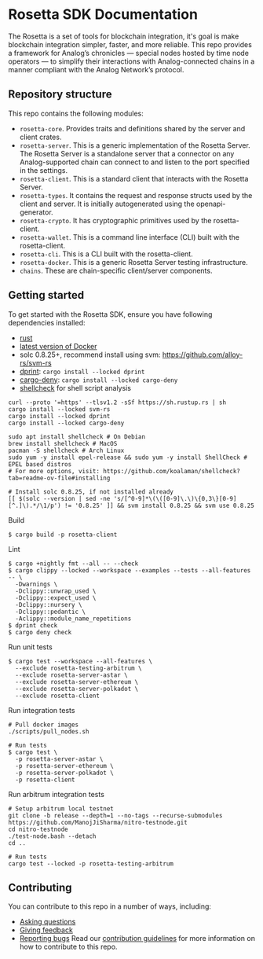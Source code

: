 # Rosetta SDK Documentation

The Rosetta is a set of tools for blockchain integration, it's goal is make blockchain integration simpler, faster, and more reliable. This repo provides a framework for Analog’s chronicles — special nodes hosted by time node operators — to simplify their interactions with Analog-connected chains in a manner compliant with the Analog Network’s protocol.

## Repository structure

This repo contains the following modules:

- `rosetta-core`. Provides traits and definitions shared by the server and client crates.
- `rosetta-server`. This is a generic implementation of the Rosetta Server. The Rosetta Server is a standalone server that a connector on any Analog-supported chain can connect to and listen to the port specified in the settings.
- `rosetta-client`. This is a standard client that interacts with the Rosetta Server.
- `rosetta-types`. It contains the request and response structs used by the client and server. It is initially autogenerated using the openapi-generator.
- `rosetta-crypto`. It has cryptographic primitives used by the rosetta-client.
- `rosetta-wallet`. This is a command line interface (CLI) built with the rosetta-client.
- `rosetta-cli`. This is a CLI built with the rosetta-client.
- `rosetta-docker`. This is a generic Rosetta Server testing infrastructure.
- `chains`. These are chain-specific client/server components.

## Getting started

<!--This section needs to be refined -->

To get started with the Rosetta SDK, ensure you have following dependencies installed:

- [rust](https://www.rust-lang.org/)
- [latest version of Docker](https://www.docker.com/get-started/)
- solc 0.8.25+, recommend install using svm: https://github.com/alloy-rs/svm-rs
- [dprint](https://github.com/dprint/dprint): `cargo install --locked dprint`
- [cargo-deny](https://github.com/EmbarkStudios/cargo-deny): `cargo install --locked cargo-deny`
- [shellcheck](https://github.com/koalaman/shellcheck?tab=readme-ov-file#installing) for shell script analysis

```shell
curl --proto '=https' --tlsv1.2 -sSf https://sh.rustup.rs | sh
cargo install --locked svm-rs
cargo install --locked dprint
cargo install --locked cargo-deny

sudo apt install shellcheck # On Debian
brew install shellcheck # MacOS
pacman -S shellcheck # Arch Linux
sudo yum -y install epel-release && sudo yum -y install ShellCheck # EPEL based distros
# For more options, visit: https://github.com/koalaman/shellcheck?tab=readme-ov-file#installing

# Install solc 0.8.25, if not installed already
[[ $(solc --version | sed -ne 's/[^0-9]*\(\([0-9]\.\)\{0,3\}[0-9][^.]\).*/\1/p') != '0.8.25' ]] && svm install 0.8.25 && svm use 0.8.25
```

Build

```shell
$ cargo build -p rosetta-client
```

Lint

```shell
$ cargo +nightly fmt --all -- --check
$ cargo clippy --locked --workspace --examples --tests --all-features -- \
  -Dwarnings \
  -Dclippy::unwrap_used \
  -Dclippy::expect_used \
  -Dclippy::nursery \
  -Dclippy::pedantic \
  -Aclippy::module_name_repetitions
$ dprint check
$ cargo deny check
```

Run unit tests

```shell
$ cargo test --workspace --all-features \
  --exclude rosetta-testing-arbitrum \
  --exclude rosetta-server-astar \
  --exclude rosetta-server-ethereum \
  --exclude rosetta-server-polkadot \
  --exclude rosetta-client
```

Run integration tests

```shell
# Pull docker images
./scripts/pull_nodes.sh

# Run tests
$ cargo test \
  -p rosetta-server-astar \
  -p rosetta-server-ethereum \
  -p rosetta-server-polkadot \
  -p rosetta-client
```

Run arbitrum integration tests

```shell
# Setup arbitrum local testnet
git clone -b release --depth=1 --no-tags --recurse-submodules https://github.com/ManojJiSharma/nitro-testnode.git
cd nitro-testnode
./test-node.bash --detach
cd ..

# Run tests
cargo test --locked -p rosetta-testing-arbitrum
```

## Contributing

You can contribute to this repo in a number of ways, including:

- [Asking questions](https://github.com/Analog-Labs/chain-connectors/issues/new?assignees=&labels=question&template=ask-a-question.md&title=)
- [Giving feedback](https://github.com/Analog-Labs/chain-connectors/issues/new?assignees=&labels=enhancement&template=suggest-a-feature.md&title=)
- [Reporting bugs](https://github.com/Analog-Labs/chain-connectors/issues/new?assignees=&labels=bug&template=report-a-bug.md&title=)
  Read our [contribution guidelines](https://github.com/Analog-Labs/.github-private/wiki/Contribution-Guidelines) for more information on how to contribute to this repo.

